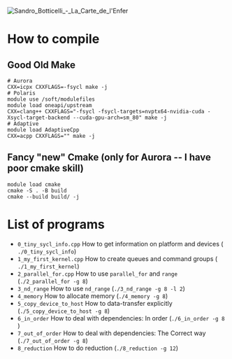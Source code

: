 ![Sandro_Botticelli_-_La_Carte_de_l'Enfer](https://github.com/user-attachments/assets/f657847c-1e53-49d7-b16d-33701989b812)

# How to compile

## Good Old Make

```
# Aurora
CXX=icpx CXXFLAGS=-fsycl make -j
# Polaris
module use /soft/modulefiles
module load oneapi/upstream
CXX=clang++ CXXFLAGS="-fsycl -fsycl-targets=nvptx64-nvidia-cuda -Xsycl-target-backend --cuda-gpu-arch=sm_80" make -j
# Adaptive
module load AdaptiveCpp
CXX=acpp CXXFLAGS="" make -j
```

## Fancy "new" Cmake (only for Aurora -- I have poor cmake skill)

```
module load cmake
cmake -S . -B build
cmake --build build/ -j
```

# List of programs

- `0_tiny_sycl_info.cpp` How to get information on platform and devices ( `./0_tiny_sycl_info`)
- `1_my_first_kernel.cpp` How to create queues and command groups ( `./1_my_first_kernel`)
- `2_parallel_for.cpp` How to use `parallel_for` and `range` (`./2_parallel_for -g 8`)
- `3_nd_range` How to use `nd_range` (`./3_nd_range -g 8 -l 2`)
- `4_memory` How to allocate memory (`./4_memory -g 8`)
- `5_copy_device_to_host` How to data-transfer explicitly (`./5_copy_device_to_host -g 8`)
- `6_in_order` How to deal with dependencies: In order (`./6_in_order -g 8 `) 
- `7_out_of_order` How to deal with dependencies: The Correct way (`./7_out_of_order -g 8`)
- `8_reduction` How to do reduction (`./8_reduction -g 12`)
